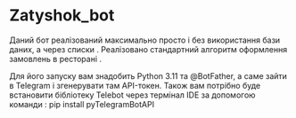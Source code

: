 # Zatyshok_bot
Даний бот реалізований максимально просто і без використання бази даних, а через списки . Реалізовано стандартний алгоритм оформлення замовлень в ресторані .

Для його запуску вам знадобить Python 3.11 та  @BotFather, а саме зайти в Telegram і згенерувати там API-токен.
Також вам потрібно буде встановити бібліотеку Telebot через термінал IDE  за допомогою команди :
   pip install pyTelegramBotAPI 
